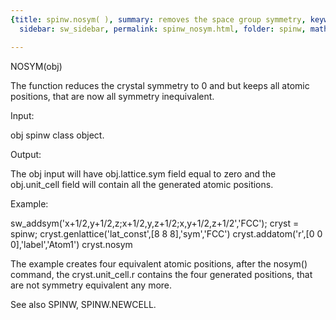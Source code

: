 ```yaml
---
{title: spinw.nosym( ), summary: removes the space group symmetry, keywords: sample,
  sidebar: sw_sidebar, permalink: spinw_nosym.html, folder: spinw, mathjax: 'true'}

---
```

 
NOSYM(obj)
 
The function reduces the crystal symmetry to  0 and but keeps all atomic
positions, that are now all symmetry inequivalent.
 
Input:
 
obj       spinw class object.
 
Output:
 
The obj input will have obj.lattice.sym field equal to zero and the
obj.unit_cell field will contain all the generated atomic positions.
 
Example:
 
sw_addsym('x+1/2,y+1/2,z;x+1/2,y,z+1/2;x,y+1/2,z+1/2','FCC');
cryst = spinw;
cryst.genlattice('lat_const',[8 8 8],'sym','FCC')
cryst.addatom('r',[0 0 0],'label','Atom1')
cryst.nosym
 
The example creates four equivalent atomic positions, after the nosym()
command, the cryst.unit_cell.r contains the four generated positions,
that are not symmetry equivalent any more.
 
See also SPINW, SPINW.NEWCELL.
 

